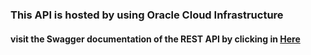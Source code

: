 <h3> This API is hosted by using Oracle Cloud Infrastructure</h3>

<h4> visit the Swagger documentation of the REST API by clicking in <a href="http://140.238.207.125:8080/swagger-ui/index.html"><b>Here</b></a></h4>
